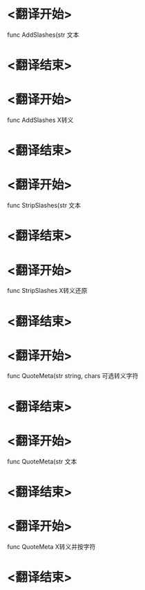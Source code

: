 
# <翻译开始>
func AddSlashes(str
文本
# <翻译结束>

# <翻译开始>
func AddSlashes
X转义
# <翻译结束>

# <翻译开始>
func StripSlashes(str
文本
# <翻译结束>

# <翻译开始>
func StripSlashes
X转义还原
# <翻译结束>

# <翻译开始>
func QuoteMeta(str string, chars
可选转义字符
# <翻译结束>

# <翻译开始>
func QuoteMeta(str
文本
# <翻译结束>

# <翻译开始>
func QuoteMeta
X转义并按字符
# <翻译结束>
